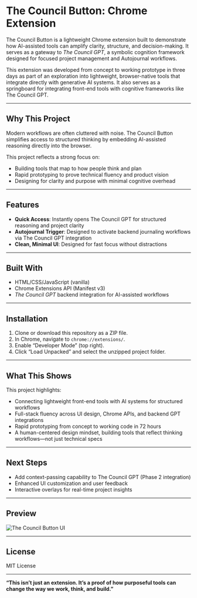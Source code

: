 # The Council Button: Chrome Extension

The Council Button is a lightweight Chrome extension built to demonstrate how AI-assisted tools can amplify clarity, structure, and decision-making. It serves as a gateway to *The Council GPT*, a symbolic cognition framework designed for focused project management and Autojournal workflows.

This extension was developed from concept to working prototype in three days as part of an exploration into lightweight, browser-native tools that integrate directly with generative AI systems. It also serves as a springboard for integrating front-end tools with cognitive frameworks like The Council GPT.

---

## Why This Project

Modern workflows are often cluttered with noise. The Council Button simplifies access to structured thinking by embedding AI-assisted reasoning directly into the browser.

This project reflects a strong focus on:
- Building tools that map to how people think and plan
- Rapid prototyping to prove technical fluency and product vision
- Designing for clarity and purpose with minimal cognitive overhead

---

## Features

- **Quick Access**: Instantly opens The Council GPT for structured reasoning and project clarity
- **Autojournal Trigger**: Designed to activate backend journaling workflows via The Council GPT integration
- **Clean, Minimal UI**: Designed for fast focus without distractions

---

## Built With

- HTML/CSS/JavaScript (vanilla)
- Chrome Extensions API (Manifest v3)
- *The Council GPT* backend integration for AI-assisted workflows

---

## Installation

1. Clone or download this repository as a ZIP file.
2. In Chrome, navigate to `chrome://extensions/`.
3. Enable “Developer Mode” (top right).
4. Click “Load Unpacked” and select the unzipped project folder.

---

## What This Shows

This project highlights:
- Connecting lightweight front-end tools with AI systems for structured workflows
- Full-stack fluency across UI design, Chrome APIs, and backend GPT integrations
- Rapid prototyping from concept to working code in 72 hours
- A human-centered design mindset, building tools that reflect thinking workflows—not just technical specs

---

## Next Steps

- Add context-passing capability to The Council GPT (Phase 2 integration)
- Enhanced UI customization and user feedback
- Interactive overlays for real-time project insights

---

## Preview

![The Council Button UI](assets/screenshots/council_button_ui.png)

---

## License

MIT License

---

**“This isn’t just an extension. It’s a proof of how purposeful tools can change the way we work, think, and build.”**

